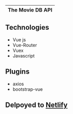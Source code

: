 |The Movie DB API
|-------------------------------------------------

## Technologies

- Vue js
- Vue-Router
- Vuex
- Javascript

## Plugins

- axios
- bootstrap-vue

## Delpoyed to [Netlify](https://get-movie-vue.netlify.app/movies)

